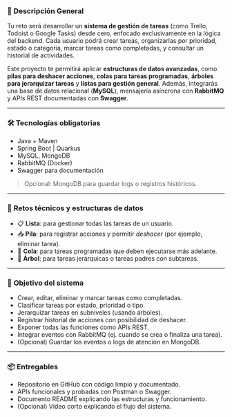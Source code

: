 ### 🧠 **Descripción General**

Tu reto será desarrollar un **sistema de gestión de tareas** (como Trello, Todoist o Google Tasks) desde cero, enfocado exclusivamente en la lógica del backend. Cada usuario podrá crear tareas, organizarlas por prioridad, estado o categoría, marcar tareas como completadas, y consultar un historial de actividades.

Este proyecto te permitirá aplicar **estructuras de datos avanzadas**, como **pilas para deshacer acciones**, **colas para tareas programadas**, **árboles para jerarquizar tareas** y **listas para gestión general**. Además, integrarás una base de datos relacional (**MySQL**), mensajería asíncrona con **RabbitMQ** y APIs REST documentadas con **Swagger**.

---

### 🛠️ **Tecnologías obligatorias**

- Java + Maven
- Spring Boot  | Quarkus
- MySQL, MongoDB
- RabbitMQ (Docker)
- Swagger para documentación

> Opcional: MongoDB para guardar logs o registros históricos.
> 

---

### 🧩 **Retos técnicos y estructuras de datos**

- 📋 **Lista**: para gestionar todas las tareas de un usuario.
- 📥 **Pila**: para registrar acciones y permitir *deshacer* (por ejemplo, eliminar tarea).
- 🔁 **Cola**: para tareas programadas que deben ejecutarse más adelante.
- 🌳 **Árbol**: para tareas jerárquicas o tareas padres con subtareas.

---

### 🎯 **Objetivo del sistema**

- Crear, editar, eliminar y marcar tareas como completadas.
- Clasificar tareas por estado, prioridad o tipo.
- Jerarquizar tareas en subniveles (usando árboles).
- Registrar historial de acciones con posibilidad de deshacer.
- Exponer todas las funciones como APIs REST.
- Integrar eventos con RabbitMQ (ej. cuando se crea o finaliza una tarea).
- (Opcional) Guardar los eventos o logs de atención en MongoDB.

---

### 📦 **Entregables**

- Repositorio en GitHub con código limpio y documentado.
- APIs funcionales y probadas con Postman o Swagger.
- Documento README explicando las estructuras y funcionamiento.
- (Opcional) Video corto explicando el flujo del sistema.
